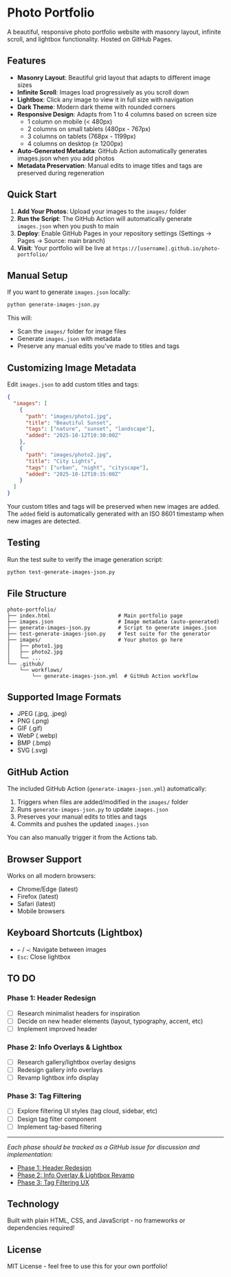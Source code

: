 # Photo Portfolio

A beautiful, responsive photo portfolio website with masonry layout, infinite scroll, and lightbox functionality. Hosted on GitHub Pages.

## Features

- **Masonry Layout**: Beautiful grid layout that adapts to different image sizes
- **Infinite Scroll**: Images load progressively as you scroll down
- **Lightbox**: Click any image to view it in full size with navigation
- **Dark Theme**: Modern dark theme with rounded corners
- **Responsive Design**: Adapts from 1 to 4 columns based on screen size
  - 1 column on mobile (< 480px)
  - 2 columns on small tablets (480px - 767px)
  - 3 columns on tablets (768px - 1199px)
  - 4 columns on desktop (≥ 1200px)
- **Auto-Generated Metadata**: GitHub Action automatically generates images.json when you add photos
- **Metadata Preservation**: Manual edits to image titles and tags are preserved during regeneration

## Quick Start

1. **Add Your Photos**: Upload your images to the `images/` folder
2. **Run the Script**: The GitHub Action will automatically generate `images.json` when you push to main
3. **Deploy**: Enable GitHub Pages in your repository settings (Settings → Pages → Source: main branch)
4. **Visit**: Your portfolio will be live at `https://[username].github.io/photo-portfolio/`

## Manual Setup

If you want to generate `images.json` locally:

```bash
python generate-images-json.py
```

This will:
- Scan the `images/` folder for image files
- Generate `images.json` with metadata
- Preserve any manual edits you've made to titles and tags

## Customizing Image Metadata

Edit `images.json` to add custom titles and tags:

```json
{
  "images": [
    {
      "path": "images/photo1.jpg",
      "title": "Beautiful Sunset",
      "tags": ["nature", "sunset", "landscape"],
      "added": "2025-10-12T10:30:00Z"
    },
    {
      "path": "images/photo2.jpg",
      "title": "City Lights",
      "tags": ["urban", "night", "cityscape"],
      "added": "2025-10-12T10:35:00Z"
    }
  ]
}
```

Your custom titles and tags will be preserved when new images are added. The `added` field is automatically generated with an ISO 8601 timestamp when new images are detected.

## Testing

Run the test suite to verify the image generation script:

```bash
python test-generate-images-json.py
```

## File Structure

```
photo-portfolio/
├── index.html                      # Main portfolio page
├── images.json                     # Image metadata (auto-generated)
├── generate-images-json.py         # Script to generate images.json
├── test-generate-images-json.py    # Test suite for the generator
├── images/                         # Your photos go here
│   ├── photo1.jpg
│   ├── photo2.jpg
│   └── ...
└── .github/
    └── workflows/
        └── generate-images-json.yml  # GitHub Action workflow
```

## Supported Image Formats

- JPEG (.jpg, .jpeg)
- PNG (.png)
- GIF (.gif)
- WebP (.webp)
- BMP (.bmp)
- SVG (.svg)

## GitHub Action

The included GitHub Action (`generate-images-json.yml`) automatically:
1. Triggers when files are added/modified in the `images/` folder
2. Runs `generate-images-json.py` to update `images.json`
3. Preserves your manual edits to titles and tags
4. Commits and pushes the updated `images.json`

You can also manually trigger it from the Actions tab.

## Browser Support

Works on all modern browsers:
- Chrome/Edge (latest)
- Firefox (latest)
- Safari (latest)
- Mobile browsers

## Keyboard Shortcuts (Lightbox)

- `←` / `→`: Navigate between images
- `Esc`: Close lightbox

## TO DO

### Phase 1: Header Redesign
- [ ] Research minimalist headers for inspiration
- [ ] Decide on new header elements (layout, typography, accent, etc)
- [ ] Implement improved header

### Phase 2: Info Overlays & Lightbox
- [ ] Research gallery/lightbox overlay designs
- [ ] Redesign gallery info overlays
- [ ] Revamp lightbox info display

### Phase 3: Tag Filtering
- [ ] Explore filtering UI styles (tag cloud, sidebar, etc)
- [ ] Design tag filter component
- [ ] Implement tag-based filtering

---

*Each phase should be tracked as a GitHub issue for discussion and implementation:*
- [Phase 1: Header Redesign](https://github.com/beauwoods/photo-portfolio/issues/4)
- [Phase 2: Info Overlay & Lightbox Revamp](https://github.com/beauwoods/photo-portfolio/issues/5)
- [Phase 3: Tag Filtering UX](https://github.com/beauwoods/photo-portfolio/issues/6)

## Technology

Built with plain HTML, CSS, and JavaScript - no frameworks or dependencies required!

## License

MIT License - feel free to use this for your own portfolio!
